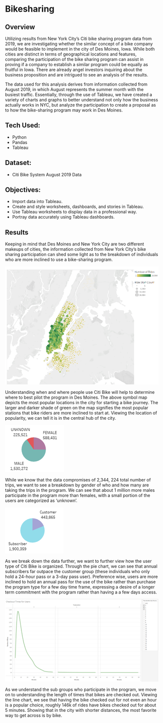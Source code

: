 # Bikesharing

## Overview
Utilizing results from New York City’s Citi bike sharing program data from 2019, we are investigating whether the similar concept of a bike company would be feasible to implement in the city of Des Moines, Iowa. While both cities are distinct in terms of geographical locations and features, comparing the participation of the bike sharing program can assist in proving if a company to establish a similar program could be equally as fruitful in Iowa. There are already angel investors inquiring about the business proposition and are intrigued to see an analysis of the results. 

The data used for this analysis derives from information collected from August 2019, in which August represents the summer month with the busiest traffic. Essentially, through the use of Tableau, we have created a variety of charts and graphs to better understand not only how the business actually works in NYC, but analyze the participation to create a proposal as to how the bike-sharing program may work in Des Moines. 

## Tech Used:
- Python
- Pandas
- Tableau

## Dataset:
- Citi Bike System August 2019 Data

## Objectives: 
- Import data into Tableau.
- Create and style worksheets, dashboards, and stories in Tableau.
- Use Tableau worksheets to display data in a professional way.
- Portray data accurately using Tableau dashboards.

## Results
Keeping in mind that Des Moines and New York City are two different makeups of cities, the information collected from New York City’s bike sharing participation can shed some light as to the breakdown of individuals who are more inclined to use a bike-sharing program.

![map](images/start_point_map.png)

Understanding when and where people use Citi Bike will help to determine where to best pilot the program in Des Moines. The above symbol map depicts the most popular locations in the city for starting a bike journey. The larger and darker shade of green on the map signifies the most popular stations that bike riders are more inclined to start at. Viewing the location of popularity, we can tell it is in the central hub of the city. 

![pie chart](images/gender_breakdown.png)

While we know that the data compromises of 2,344, 224 total number of trips, we want to see a breakdown by gender of who and how many are taking the trips in the program. We can see that about 1 million more males participate in the program more than females, with a small portion of the users are categorized as ‘unknown’. 

![users](images/usertype_breakdown.png)

As we break down the data further, we want to further view how the user type of Citi Bike is organized. Through the pie chart, we can see that annual subscribers far outpace the customer group (these individuals who only hold a 24-hour pass or a 3-day pass user). Preference wise, users are more inclined to hold an annual pass for the use of the bike rather than purchase the program type for a few day time frame, expressing a desire of a longer term commitment with the program rather than having a a few days access.

![checkout times](images/checkout_times_users.png)

As we understand the sub groups who participate in the program, we move on to understanding the length of times that bikes are checked out. Viewing the line chart, we see that having the bike checked out for not even an hour is a popular choice, roughly 146k of rides have bikes checked out for about 5 minutes. Showing that in the city with shorter distances, the most favorite way to get across is by bike. 

